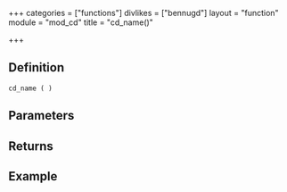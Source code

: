 +++
categories = ["functions"]
divlikes = ["bennugd"]
layout = "function"
module = "mod_cd"
title = "cd_name()"

+++

## Definition

    cd_name ( )

## Parameters

## Returns

## Example

